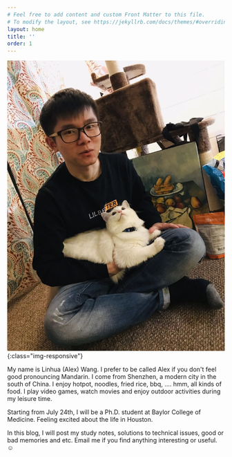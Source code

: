 ```yaml
---
# Feel free to add content and custom Front Matter to this file.
# To modify the layout, see https://jekyllrb.com/docs/themes/#overriding-theme-defaults
layout: home
title: ''
order: 1
---
```

<!-- <img src="me.jpg" alt="Alex's selfie" class="center" style="border=1"> -->

!['Alex's selfie](./me.jpg){:class="img-responsive"}

My name is Linhua (Alex) Wang. I prefer to be called Alex if you don't feel good pronouncing Mandarin. I come from Shenzhen, a modern city in the south of China. I enjoy hotpot, noodles, fried rice, bbq, .... hmm, all kinds of food. I play video games, watch movies and enjoy outdoor activities during my leisure time.  

Starting from July 24th, I will be a Ph.D. student at Baylor College of Medicine. Feeling excited about the life in Houston.

In this blog, I will post my study notes, solutions to technical issues, good or bad memories and etc. Email me if you find anything interesting or useful. &#9786;   